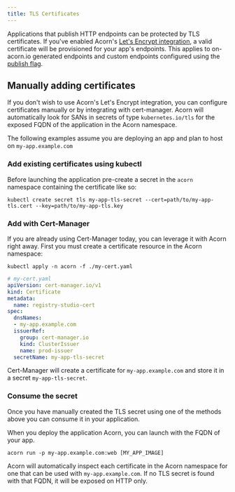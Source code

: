 ```yaml
---
title: TLS Certificates
---
```


Applications that publish HTTP endpoints can be protected by TLS certificates.  If you've enabled Acorn's [Let's Encrypt integration](30-installation/02-options.md#tls-via-lets-encrypt), a valid certificate will be provisioned for your app's endpoints. This applies to on-acorn.io generated endpoints and custom endpoints configured using the [publish flag](50-running/02-networking.md#publish-individual-ports).

## Manually adding certificates
If you don't wish to use Acorn's Let's Encrypt integration, you can configure certificates manually or by integrating with cert-manager. Acorn will automatically look for SANs in secrets of type `kubernetes.io/tls` for the exposed FQDN of the application in the Acorn namespace.

The following examples assume you are deploying an app and plan to host on `my-app.example.com`

### Add existing certificates using kubectl

Before launching the application pre-create a secret in the `acorn` namespace containing the
certificate like so:

`kubectl create secret tls my-app-tls-secret --cert=path/to/my-app-tls.cert --key=path/to/my-app-tls.key`

### Add with Cert-Manager

If you are already using Cert-Manager today, you can leverage it with Acorn right away. First you must
create a certificate resource in the Acorn namespace:

`kubectl apply -n acorn -f ./my-cert.yaml`

```yaml
# my-cert.yaml
apiVersion: cert-manager.io/v1
kind: Certificate
metadata:
  name: registry-studio-cert
spec:
  dnsNames:
  - my-app.example.com
  issuerRef:
    group: cert-manager.io
    kind: ClusterIssuer
    name: prod-issuer
  secretName: my-app-tls-secret
```

Cert-Manager will create a certificate for `my-app.example.com` and store it in a secret `my-app-tls-secret`.

### Consume the secret

Once you have manually created the TLS secret using one of the methods above you can consume it in your application.

When you deploy the application Acorn, you can launch with the FQDN of your app.

```shell
acorn run -p my-app.example.com:web [MY_APP_IMAGE]
```

Acorn will automatically inspect each certificate in the Acorn namespace for one that can be used with `my-app.example.com`.
If no TLS secret is found with that FQDN, it will be exposed on HTTP only.
